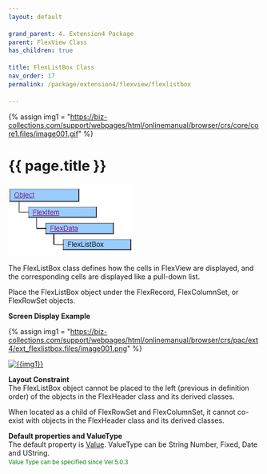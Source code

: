 ```yaml
---
layout: default

grand_parent: 4. Extension4 Package
parent: FlexView Class
has_children: true

title: FlexListBox Class
nav_order: 17
permalink: /package/extension4/flexview/flexlistbox

---
```

{% assign img1 = "https://biz-collections.com/support/webpages/html/onlinemanual/browser/crs/core/core1.files/image001.gif" %}


# {{ page.title }}

<a href="/img/Package/Ext4-FlexView-FlexListBox.PNG" target="_blank">
<img src="/img/Package/Ext4-FlexView-FlexListBox.PNG" alt="login image"></a>

The FlexListBox class defines how the cells in FlexView are displayed, and the corresponding cells are displayed like a pull-down list.

Place the FlexListBox object under the FlexRecord, FlexColumnSet, or FlexRowSet objects.

**Screen Display Example**

{% assign img1 = "https://biz-collections.com/support/webpages/html/onlinemanual/browser/crs/pac/ext4/ext_flexlistbox.files/image001.png" %}

<a href="{{ img1 }}" target="_blank"> <img src="{{ img1 }}" alt="{{img1}}"></a>

**Layout Constraint**<br>
The FlexListBox object cannot be placed to the left (previous in definition order) of the objects in the FlexHeader class and its derived classes.

When located as a child of FlexRowSet and FlexColumnSet, it cannot co-exist with objects in the FlexHeader class and its derived classes.

**Default properties and ValueType**<br> 
The default property is <a href="/package/extension4/flexview/flexlistbox/properties/value">Value</a>. ValueType can be String Number, Fixed, Date and UString.<br><small><span style="color:green">Value Type can be specified since Ver.5.0.3</span></small>